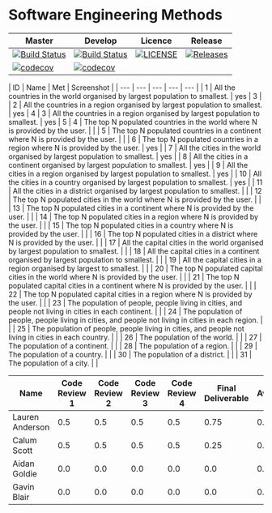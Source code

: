 # Software Engineering Methods

| Master | Develop | Licence | Release |
|--------|---------|---------|---------|
| [![Build Status](https://travis-ci.org/GroupNumber-21/Group21.svg?branch=master)](https://travis-ci.org/GroupNumber-21/Group21) |[![Build Status](https://travis-ci.org/GroupNumber-21/Group21.svg?branch=develop)](https://travis-ci.org/GroupNumber-21/Group21)| [![LICENSE](https://img.shields.io/github/license/GroupNumber-21/Group21.svg?style=flat-square)](https://github.com/GroupNumber-21/Group21/blob/master/LICENSE)| [![Releases](https://img.shields.io/github/release/GroupNumber-21/Group21/all.svg?style=flat-square)](https://github.com/GroupNumber21/Group21/releases) |
| [![codecov](https://codecov.io/gh/GroupNumber-21/Group21/branch/master/graph/badge.svg)](https://codecov.io/gh/GroupNumber-21/Group21) | [![codecov](https://codecov.io/gh/GroupNumber-21/Group21/branch/develop/graph/badge.svg)](https://codecov.io/gh/GroupNumber-21/Group21) | | | 

| ID | Name | Met | Screenshot |
| --- | --- | --- | --- | --- |
| 1 | All the countries in the world organised by largest population to smallest. | yes | 3 |
| 2 | All the countries in a region organised by largest population to smallest. | yes | 4
| 3 | All the countries in a region organised by largest population to smallest. | yes | 5
| 4 | The top N populated countries in the world where N is provided by the user. |  |
| 5 | The top N populated countries in a continent where N is provided by the user. |  |
| 6 | The top N populated countries in a region where N is provided by the user. | yes | 
| 7 | All the cities in the world organised by largest population to smallest. | yes | 
| 8 | All the cities in a continent organised by largest population to smallest. | yes | 
| 9 | All the cities in a region organised by largest population to smallest. | yes | 
| 10 | All the cities in a country organised by largest population to smallest. | yes | 
| 11 | All the cities in a district organised by largest population to smallest. |  | 
| 12 | The top N populated cities in the world where N is provided by the user. |  | 
| 13 | The top N populated cities in a continent where N is provided by the user. |  |
| 14 | The top N populated cities in a region where N is provided by the user. |  | 
| 15 | The top N populated cities in a country where N is provided by the user. |  |
| 16 | The top N populated cities in a district where N is provided by the user. |  |
| 17 | All the capital cities in the world organised by largest population to smallest. |  |
| 18 | All the capital cities in a continent organised by largest population to smallest. |  |
| 19 | All the capital cities in a region organised by largest to smallest. |  |
| 20 | The top N populated capital cities in the world where N is provided by the user. |  |
| 21 | The top N populated capital cities in a continent where N is provided by the user. |  |
| 22 | The top N populated capital cities in a region where N is provided by the user. |  |
| 23 | The population of people, people living in cities, and people not living in cities in each continent. |  |
| 24 | The population of people, people living in cities, and people not living in cities in each region. |   |
| 25 | The population of people, people living in cities, and people not living in cities in each country. |  |
| 26 | The population of the world. |   |
| 27 | The population of a continent. |  |
| 28 | The population of a region. |  |
| 29 | The population of a country. |  |
| 30 | The population of a district. |  |
| 31 | The population of a city. |  |

| Name | Code Review 1 | Code Review 2 | Code Review 3 | Code Review 4 | Final Deliverable | Average |
|------|---------------|---------------|---------------|---------------|-------------------|-------|
| Lauren Anderson | 0.5 | 0.5 | 0.5 | 0.5 | 0.75 | 0.55 |
| Calum Scott | 0.5 | 0.5 | 0.5 | 0.5 | 0.25 | 0.45 |
| Aidan Goldie | 0.0 | 0.0 | 0.0 | 0.0 | 0.0 | 0.00 |
| Gavin Blair | 0.0 | 0.0 | 0.0 | 0.0 | 0.0 | 0.00 |
